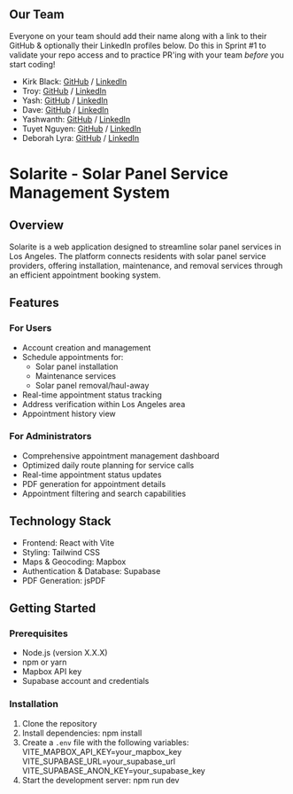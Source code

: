 ## Our Team

Everyone on your team should add their name along with a link to their GitHub
& optionally their LinkedIn profiles below. Do this in Sprint #1 to validate
your repo access and to practice PR'ing with your team _before_ you start
coding!

- Kirk Black: [GitHub](https://github.com/kirkblackjr) / [LinkedIn](https://www.linkedin.com/in/kirk-black-in-tech/)
- Troy: [GitHub](https://github.com/Troyzhenny) / [LinkedIn](https://www.linkedin.com/in/tevin-campbell/)
- Yash: [GitHub](https://github.com/chyashp) / [LinkedIn](www.linkedin.com/in/yash-kaur)
- Dave: [GitHub](https://github.com/dametorwobla) / [LinkedIn](https://www.linkedin.com/in/david-ametorwobla-353224a1/)
- Yashwanth: [GitHub](https://github.com/tigeryash) / [LinkedIn](https://www.linkedin.com/in/yashwanth-v-29a88392/)
- Tuyet Nguyen: [GitHub](https://github.com/hongtuyet91) / [LinkedIn](https://www.linkedin.com/in/nguyen-tuyet/)
- Deborah Lyra: [GitHub](https://github.com/DeborahLyra) / [LinkedIn](https://www.linkedin.com/in/deborah-prado-lyra-developer/)

# Solarite - Solar Panel Service Management System

## Overview

Solarite is a web application designed to streamline solar panel services in Los Angeles. The platform connects residents with solar panel service providers, offering installation, maintenance, and removal services through an efficient appointment booking system.

## Features

### For Users

- Account creation and management
- Schedule appointments for:
  - Solar panel installation
  - Maintenance services
  - Solar panel removal/haul-away
- Real-time appointment status tracking
- Address verification within Los Angeles area
- Appointment history view

### For Administrators

- Comprehensive appointment management dashboard
- Optimized daily route planning for service calls
- Real-time appointment status updates
- PDF generation for appointment details
- Appointment filtering and search capabilities

## Technology Stack

- Frontend: React with Vite
- Styling: Tailwind CSS
- Maps & Geocoding: Mapbox
- Authentication & Database: Supabase
- PDF Generation: jsPDF

## Getting Started

### Prerequisites

- Node.js (version X.X.X)
- npm or yarn
- Mapbox API key
- Supabase account and credentials

### Installation

1. Clone the repository
2. Install dependencies:
   npm install
3. Create a `.env` file with the following variables:
   VITE_MAPBOX_API_KEY=your_mapbox_key
   VITE_SUPABASE_URL=your_supabase_url
   VITE_SUPABASE_ANON_KEY=your_supabase_key
4. Start the development server:
   npm run dev
